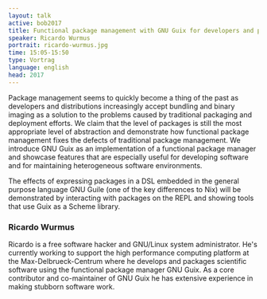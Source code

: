 ```yaml
---
layout: talk
active: bob2017
title: Functional package management with GNU Guix for developers and power users
speaker: Ricardo Wurmus
portrait: ricardo-wurmus.jpg
time: 15:05-15:50
type: Vortrag
language: english
head: 2017
---
```


Package management seems to quickly become a thing of the past as
developers and distributions increasingly accept bundling and binary
imaging as a solution to the problems caused by traditional packaging
and deployment efforts.  We claim that the level of packages is still
the most appropriate level of abstraction and demonstrate how functional
package management fixes the defects of traditional package management.
We introduce GNU Guix as an implementation of a functional package
manager and showcase features that are especially useful for developing
software and for maintaining heterogeneous software environments.

The effects of expressing packages in a DSL embedded in the general
purpose language GNU Guile (one of the key differences to Nix) will be
demonstrated by interacting with packages on the REPL and showing
tools that use Guix as a Scheme library.

### Ricardo Wurmus

Ricardo is a free software hacker and GNU/Linux system administrator.
He's currently working to support the high performance computing
platform at the Max-Delbrueck-Centrum where he develops and packages
scientific software using the functional package manager GNU Guix.  As
a core contributor and co-maintainer of GNU Guix he has extensive
experience in making stubborn software work.
